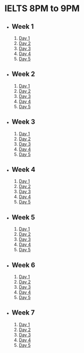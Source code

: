 # IELTS 8PM to 9PM

- ## Week 1

   1. [Day 1](https://www.facebook.com/iCodeguru/videos/385517277186485)
   2. [Day 2](https://www.facebook.com/iCodeguru/videos/949572213411375)
   3. [Day 3](https://www.facebook.com/iCodeguru/videos/1036182061002137)
   4. [Day 4](https://www.facebook.com/iCodeguru/videos/742207297373795)
   5. [Day 5](https://www.facebook.com/iCodeguru/videos/1722595481573519)

- ## Week 2

   1. [Day 1](https://www.facebook.com/iCodeguru/videos/1073140717353588)
   2. [Day 2](https://www.facebook.com/iCodeguru/videos/1077263400388389)
   3. [Day 3](https://www.facebook.com/iCodeguru/videos/343606405220030)
   4. [Day 4](https://www.facebook.com/iCodeguru/videos/1735819663564755)
   5. [Day 5](https://www.facebook.com/iCodeguru/videos/398995339134682)

- ## Week 3

   1. [Day 1](https://www.facebook.com/iCodeguru/videos/1529505947902854)
   2. [Day 2](https://www.facebook.com/iCodeguru/videos/2752535008243152)
   3. [Day 3](https://www.facebook.com/iCodeguru/videos/391843529988326)
   4. [Day 4](https://web.facebook.com/iCodeguru/videos/1313423805972709)
   5. [Day 5](https://web.facebook.com/iCodeguru/videos/783975216849243)

- ## Week 4

   1. [Day 1](https://www.facebook.com/iCodeguru/videos/900141008325460)
   2. [Day 2](https://www.facebook.com/iCodeguru/videos/1127343664927346)
   3. [Day 3](https://www.facebook.com/iCodeguru/videos/1813159132441953)
   4. [Day 4]()
   5. [Day 5](https://www.facebook.com/iCodeguru/videos/1339618056756144)

- ## Week 5

   1. [Day 1](https://www.facebook.com/iCodeguru/videos/1345598756101424)
   2. [Day 2](https://www.facebook.com/iCodeguru/videos/689638216395333)
   3. [Day 3](https://www.facebook.com/iCodeguru/videos/935741514830205)
   4. [Day 4](https://www.facebook.com/iCodeguru/videos/614600597465886)
   5. [Day 5](https://www.facebook.com/iCodeguru/videos/935590607961721)

- ## Week 6

   1. [Day 1](https://www.facebook.com/iCodeguru/videos/606870201595053)
   2. [Day 2](https://www.facebook.com/iCodeguru/videos/1379160966068489)
   3. [Day 3]()
   4. [Day 4](https://www.facebook.com/iCodeguru/videos/344164948588487)
   5. [Day 5](https://www.facebook.com/iCodeguru/videos/378493634809920)

- ## Week 7

   1. [Day 1]()
   2. [Day 2](https://www.facebook.com/iCodeguru/videos/1436877670199219)
   3. [Day 3](https://www.facebook.com/iCodeguru/videos/289149827248329)
   4. [Day 4](https://www.facebook.com/iCodeguru/videos/933337798187367)
   5. [Day 5](https://www.facebook.com/iCodeguru/videos/380936604542410)

<!-- - ## Week 8

   1. [Day 1]()
   2. [Day 2](https://www.facebook.com/iCodeguru/videos/1864580267324649)
   3. [Day 3](https://www.facebook.com/iCodeguru/videos/833125855495726)
   4. [Day 4]()
   5. [Day 5]() -->

<!-- - ## Week 

   1. [Day 1]()
   2. [Day 2]()
   3. [Day 3]()
   4. [Day 4]()
   5. [Day 5]() -->
